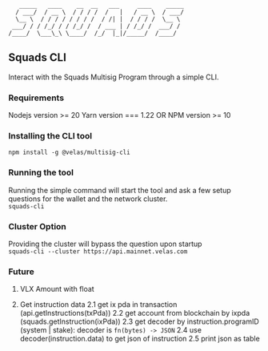 ```
   _____   ____    __  __   ___     ____    _____
  / ___/  / __ \  / / / /  /   |   / __ \  / ___/
  \__ \  / / / / / / / /  / /| |  / / / /  \__ \
 ___/ / / /_/ / / /_/ /  / ___ | / /_/ /  ___/ /
/____/  \___\_\ \____/  /_/  |_|/_____/  /____/

```

## Squads CLI

Interact with the Squads Multisig Program through a simple CLI.

### Requirements

Nodejs version >= 20
Yarn version === 1.22 OR NPM version >= 10

### Installing the CLI tool

`npm install -g @velas/multisig-cli`

### Running the tool

Running the simple command will start the tool and ask a few setup questions for the wallet and the network cluster.\
`squads-cli`

### Cluster Option

Providing the cluster will bypass the question upon startup\
`squads-cli --cluster https://api.mainnet.velas.com`

### Future 

1. VLX Amount with float

2. Get instruction data
2.1 get ix pda in transaction (api.getInstructions(txPda))
2.2 get account from blockchain by ixpda (squads.getInstruction(ixPda))
2.3 get decoder by instruction.programID (system | stake): decoder is `fn(bytes) -> JSON`
2.4 use decoder(instruction.data) to get json of instruction
2.5 print json as table